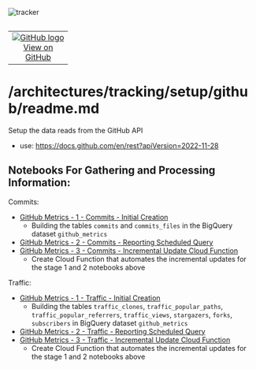 ![tracker](https://us-central1-statmike-mlops-349915.cloudfunctions.net/tracking-pixel?path=statmike%2Fvertex-ai-mlops%2Farchitectures%2Ftracking%2Fsetup%2Fgithub&file=readme.md)
<!--- header table --->
<table align="left">     
  <td style="text-align: center">
    <a href="https://github.com/statmike/vertex-ai-mlops/blob/main/architectures/tracking/setup/github/readme.md">
      <img src="https://cloud.google.com/ml-engine/images/github-logo-32px.png" alt="GitHub logo">
      <br>View on<br>GitHub
    </a>
  </td>
</table><br/><br/><br/><br/>

---
# /architectures/tracking/setup/github/readme.md

Setup the data reads from the GitHub API
- use: https://docs.github.com/en/rest?apiVersion=2022-11-28

## Notebooks For Gathering and Processing Information:
Commits:
- [GitHub Metrics - 1 - Commits - Initial Creation](./GitHub%20Metrics%20-%201%20-%20Commits%20-%20Initial%20Creation.ipynb)
    - Building the tables `commits` and `commits_files` in the BigQuery dataset `github_metrics`
- [GitHub Metrics - 2 - Commits - Reporting Scheduled Query](./GitHub%20Metrics%20-%202%20-%20Commits%20-%20Reporting%20Scheduled%20Query.ipynb)
- [GitHub Metrics - 3 - Commits - Incremental Update Cloud Function](./GitHub%20Metrics%20-%203%20-%20Commits%20-%20Incremental%20Update%20Cloud%20Function.ipynb)
    - Create Cloud Function that automates the incremental updates for the stage 1 and 2 notebooks above

Traffic:
- [GitHub Metrics - 1 - Traffic - Initial Creation](./GitHub%20Metrics%20-%201%20-%20Traffic%20-%20Initial%20Creation.ipynb)
    - Building the tables `traffic_clones`, `traffic_popular_paths`, `traffic_popular_referrers`, `traffic_views`, `stargazers`, `forks`, `subscribers` in BigQuery dataset `github_metrics`
- [GitHub Metrics - 2 - Traffic - Reporting Scheduled Query](./GitHub%20Metrics%20-%202%20-%20Traffic%20-%20Reporting%20Scheduled%20Query.ipynb)
- [GitHub Metrics - 3 - Traffic - Incremental Update Cloud Function](./GitHub%20Metrics%20-%203%20-%20Traffic%20-%20Incremental%20Update%20Cloud%20Function.ipynb)
    - Create Cloud Function that automates the incremental updates for the stage 1 and 2 notebooks above